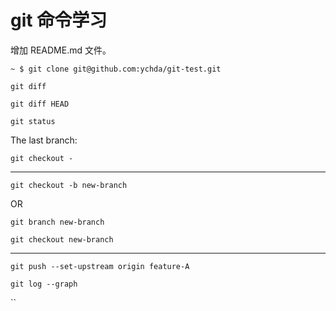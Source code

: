 # git 命令学习
增加 README.md 文件。

`~ $ git clone git@github.com:ychda/git-test.git`

`git diff`

`git diff HEAD`

`git status`

The last branch: 

`git checkout -`

----

`git checkout -b new-branch`

OR

`git branch new-branch`

`git checkout new-branch`

----

`git push --set-upstream origin feature-A`

`git log --graph`

``
